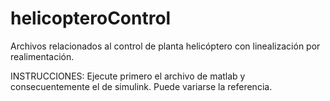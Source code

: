 # helicopteroControl
Archivos relacionados al control de planta helicóptero con linealización por realimentación.

INSTRUCCIONES:
Ejecute primero el archivo de matlab y consecuentemente el de simulink.
Puede variarse la referencia.
